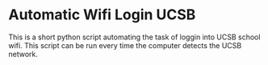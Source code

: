 Automatic Wifi Login UCSB
==============

This is a short python script automating the task of loggin into UCSB school wifi. This script can be run every time
the computer detects the UCSB network.
